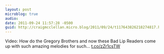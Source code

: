 ```yaml
---
layout: post
microblog: true
audio: 
date: 2011-09-24 11:57:28 -0500
guid: http://craigmcclellan.micro.blog/2011/09/24/t117643826218274817.html
---
```

Video: How do the Gregory Brothers and now these Bad Lip Readers come up with such amazing melodies for such... [t.co/zZr1csTW](http://t.co/zZr1csTW)
